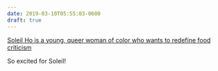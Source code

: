 ```yaml
---
date: 2019-03-10T05:55:03-0600
draft: true
---
```




[Soleil Ho is a young, queer woman of color who wants to redefine food criticism](https://www.washingtonpost.com/lifestyle/food/soleil-ho-is-a-young-queer-woman-of-color-who-wants-to-redefine-food-criticism/2019/03/07/d76eb89e-3eca-11e9-a0d3-1210e58a94cf_story.html)

So excited for Soleil!



